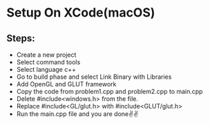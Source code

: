 # Setup On XCode(macOS)

## Steps:
- Create a new project
- Select command tools
- Select language c++
- Go to build phase and select Link Binary with Libraries
- Add OpenGL and GLUT framework
- Copy the code from problem1.cpp and problem2.cpp to main.cpp
- Delete #include<windows.h> from the file.
- Replace #include<GL/glut.h> with #include<GLUT/glut.h>
- Run the main.cpp file and you are done✌️✌️
